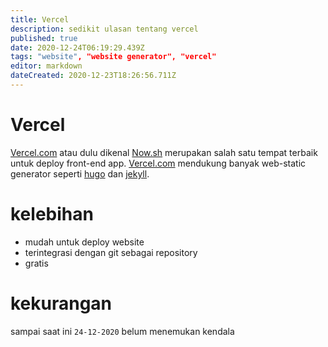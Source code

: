 ```yaml
---
title: Vercel
description: sedikit ulasan tentang vercel
published: true
date: 2020-12-24T06:19:29.439Z
tags: "website", "website generator", "vercel"
editor: markdown
dateCreated: 2020-12-23T18:26:56.711Z
---
```


# Vercel
[Vercel.com](https://vercel.com) atau dulu dikenal [Now.sh](https://now.sh) merupakan salah satu tempat terbaik untuk deploy front-end app. [Vercel.com](https://vercel.com) mendukung banyak web-static generator seperti [hugo](https://gohugo.io) dan [jekyll](https://jekyllrb.com).
# kelebihan
- mudah untuk deploy website
- terintegrasi dengan git sebagai repository
- gratis
# kekurangan
sampai saat ini `24-12-2020` belum menemukan kendala